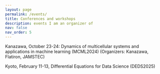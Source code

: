 ```yaml
---
layout: page
permalink: /events/
title: Conferences and workshops
description: events I am an organizer of
nav: false
nav_order: 5
---
```




Kanazawa, October 23-24: Dynamics of multicellular systems and applications in machine learning (MCML2024)
(Organizers: Kanazawa, Flatiron, JAMSTEC)

Kyoto, February 11-13, Differential Equations for Data Science (DEDS2025)

